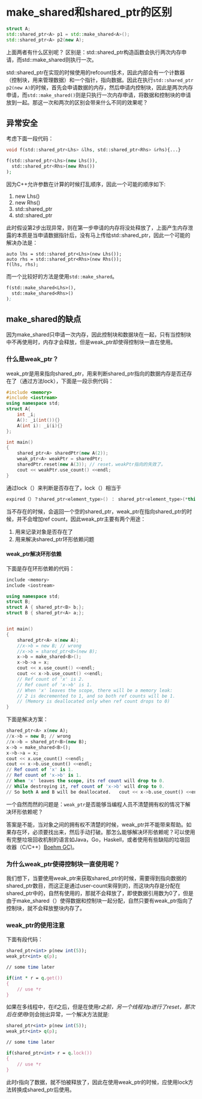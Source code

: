 # make_shared和shared_ptr的区别

```cpp
struct A;
std::shared_ptr<A> p1 = std::make_shared<A>();
std::shared_ptr<A> p2(new A);
```

上面两者有什么区别呢？ 区别是：std::shared_ptr构造函数会执行两次内存申请，而std::make_shared则执行一次。

std::shared_ptr在实现的时候使用的refcount技术，因此内部会有一个计数器（控制块，用来管理数据）和一个指针，指向数据。因此在执行`std::shared_ptr p2(new A)`的时候，首先会申请数据的内存，然后申请内控制块，因此是两次内存申请，而`std::make_shared()`则是只执行一次内存申请，将数据和控制块的申请放到一起。那这一次和两次的区别会带来什么不同的效果呢？

## 异常安全

考虑下面一段代码：

```php
void f(std::shared_ptr<Lhs> &lhs, std::shared_ptr<Rhs> &rhs){...}

f(std::shared_ptr<Lhs>(new Lhs()),
  std::shared_ptr<Rhs>(new Rhs())
);
```

因为C++允许参数在计算的时候打乱顺序，因此一个可能的顺序如下:

1. new Lhs()
2. new Rhs()
3. std::shared_ptr
4. std::shared_ptr

此时假设第2步出现异常，则在第一步申请的内存将没处释放了，上面产生内存泄露的本质是当申请数据指针后，没有马上传给std::shared_ptr，因此一个可能的解决办法是：

```mipsasm
auto lhs = std::shared_ptr<Lhs>(new Lhs());
auto rhs = std::shared_ptr<Rhs>(new Rhs());
f(lhs, rhs);
```

而一个比较好的方法是使用`std::make_shared`。

```lisp
f(std::make_shared<Lhs>(),
  std::make_shared<Rhs>()
);
```

## make_shared的缺点

因为make_shared只申请一次内存，因此控制块和数据块在一起，只有当控制块中不再使用时，内存才会释放，但是weak_ptr却使得控制块一直在使用。

### 什么是weak_ptr？

weak_ptr是用来指向shared_ptr，用来判断shared_ptr指向的数据内存是否还存在了（通过方法lock），下面是一段示例代码：

```cpp
#include <memory>
#include <iostream>
using namespace std;
struct A{
    int _i;
    A(): _i(int()){}
    A(int i): _i(i){}
};

int main()
{
    shared_ptr<A> sharedPtr(new A(2));
    weak_ptr<A> weakPtr = sharedPtr;
    sharedPtr.reset(new A(3)); // reset，weakPtr指向的失效了。
    cout << weakPtr.use_count() <<endl;
}
```

通过lock（）来判断是否存在了，lock（）相当于

```kotlin
expired（）？shared_ptr<element_type>() ： shared_ptr<element_type>(*this)
```

当不存在的时候，会返回一个空的shared_ptr，weak_ptr在指向shared_ptr的时候，并不会增加ref count，因此weak_ptr主要有两个用途：

1. 用来记录对象是否存在了
2. 用来解决shared_ptr环形依赖问题

#### weak_ptr解决环形依赖

下面是存在环形依赖的代码：

```cpp
include <memory>
include <iostream>

using namespace std;
struct B;
struct A { shared_ptr<B> b;};
struct B { shared_ptr<A> a;};


int main()
{
    shared_ptr<A> x(new A);
    //x->b = new B; // wrong
    //x->b = shared_ptr<B>(new B);
    x->b = make_shared<B>();
    x->b->a = x;
    cout << x.use_count() <<endl;
    cout << x->b.use_count() <<endl;
    // Ref count of 'x' is 2.
    // Ref count of 'x->b' is 1.
    // When 'x' leaves the scope, there will be a memory leak:
    // 2 is decremented to 1, and so both ref counts will be 1.
    // (Memory is deallocated only when ref count drops to 0)
}
```

下面是解决方案：

```sql
shared_ptr<A> x(new A);
//x->b = new B; // wrong
//x->b = shared_ptr<B>(new B);
x->b = make_shared<B>();
x->b->a = x;
cout << x.use_count() <<endl;
cout << x->b.use_count() <<endl;
// Ref count of 'x' is 1.
// Ref count of 'x->b' is 1.
// When 'x' leaves the scope, its ref count will drop to 0.
// While destroying it, ref count of 'x->b' will drop to 0.
// So both A and B will be deallocated.   cout << x->b.use_count() <<endl;
```

一个自然而然的问题是：`weak_ptr`是否能够当编程人员不清楚拥有权的情况下解决环形依赖呢？

答案是不能，当对象之间的拥有权不清楚的时候，weak_ptr并不能带来帮助。如果存在环，必须要找出来，然后手动打破。那怎么能够解决环形依赖呢？可以使用有完整垃圾回收机制的语言如Java，Go，Haskell，或者使用有些缺陷的垃圾回收器（C/C++）[Boehm GC)](http://en.wikipedia.org/wiki/Boehm_garbage_collector)。

### 为什么weak_ptr使得控制块一直使用呢？

我们想下，当要使用weak_ptr来获取shared_ptr的时候，需要得到指向数据的shared_ptr数目，而这正是通过user-count来得到的，而这块内存是分配在shared_ptr中的，自然有使用的，那就不会释放了，即使数据引用数为0了，但是由于make_shared（）使得数据和控制块一起分配，自然只要有weak_ptr指向了控制块，就不会释放整块内存了。

### weak_ptr的使用注意

下面有段代码：

```perl
shared_ptr<int> p(new int(5));
weak_ptr<int> q(p);

// some time later

if(int * r = q.get())
{
    // use *r
}
```

如果在多线程中，在if之后，但是在使用*r之前，另一个线程对p进行了reset，那次后在使用*r则会抛出异常，一个解决方法就是:

```perl
shared_ptr<int> p(new int(5));
weak_ptr<int> q(p);

// some time later

if(shared_ptr<int> r = q.lock())
{
    // use *r
}
```

此时r指向了数据，就不怕被释放了，因此在使用weak_ptr的时候，应使用lock方法转换成shared_ptr后使用。
